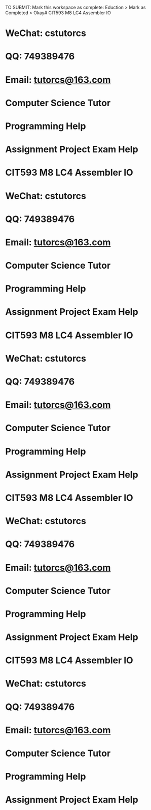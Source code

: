 TO SUBMIT: Mark this workspace as complete: Eduction > Mark as Completed > Okay# CIT593 M8 LC4 Assembler IO
# WeChat: cstutorcs

# QQ: 749389476

# Email: tutorcs@163.com

# Computer Science Tutor

# Programming Help

# Assignment Project Exam Help
# CIT593 M8 LC4 Assembler IO
# WeChat: cstutorcs

# QQ: 749389476

# Email: tutorcs@163.com

# Computer Science Tutor

# Programming Help

# Assignment Project Exam Help
# CIT593 M8 LC4 Assembler IO
# WeChat: cstutorcs

# QQ: 749389476

# Email: tutorcs@163.com

# Computer Science Tutor

# Programming Help

# Assignment Project Exam Help
# CIT593 M8 LC4 Assembler IO
# WeChat: cstutorcs

# QQ: 749389476

# Email: tutorcs@163.com

# Computer Science Tutor

# Programming Help

# Assignment Project Exam Help
# CIT593 M8 LC4 Assembler IO
# WeChat: cstutorcs

# QQ: 749389476

# Email: tutorcs@163.com

# Computer Science Tutor

# Programming Help

# Assignment Project Exam Help
